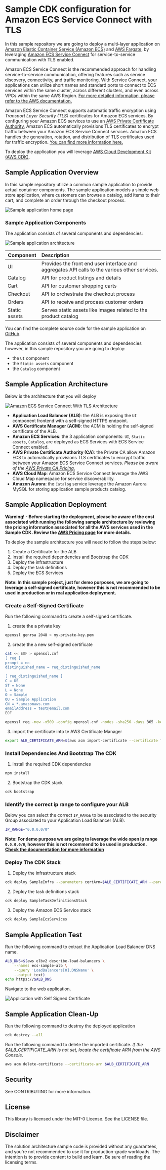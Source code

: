 # Sample CDK configuration for Amazon ECS Service Connect with TLS

In this sample repository we are going to deploy a multi-layer application on [Amazon Elastic Container Service (Amazon ECS)](https://aws.amazon.com/ecs/) and [AWS Fargate](https://aws.amazon.com/fargate/), by leveraging [Amazon ECS Service Connect](https://docs.aws.amazon.com/AmazonECS/latest/developerguide/service-connect.html) for service-to-service communication with TLS enabled.

Amazon ECS Service Connect is the recommended approach for handling service-to-service communication, offering features such as service discovery, connectivity, and traffic monitoring. With Service Connect, your applications can utilize short names and standard ports to connect to ECS services within the same cluster, across different clusters, and even across VPCs within the same AWS Region. [For more detailed information, please refer to the AWS documentation.](https://docs.aws.amazon.com/AmazonECS/latest/bestpracticesguide/networking-connecting-services.html#networking-connecting-services-serviceconnect)

Amazon ECS Service Connect supports automatic traffic encryption using _Transport Layer Security (TLS)_ certificates for Amazon ECS services. By configuring your Amazon ECS services to use an [AWS Private Certificate Authority](https://docs.aws.amazon.com/privateca/latest/userguide/PcaWelcome.html), Amazon ECS automatically provisions TLS certificates to encrypt traffic between your Amazon ECS Service Connect services. Amazon ECS handles the generation, rotation, and distribution of TLS certificates used for traffic encryption. [You can find more information here.](https://docs.aws.amazon.com/AmazonECS/latest/developerguide/service-connect-tls.html)

To deploy the application you will leverage [AWS Cloud Development Kit (AWS CDK)](https://aws.amazon.com/cdk/).

## Sample Application Overview

In this sample repository utilize a common sample application to provide actual container components. The sample application models a simple web store application, where customers can browse a catalog, add items to their cart, and complete an order through the checkout process.

![Sample application home page](/images/home.png)

### Sample Application Components

The application consists of several components and dependencies:

![Sample application architecture](/images/architecture.png)

| Component     | Description                                                                                   |
| ------------- | :-------------------------------------------------------------------------------------------- |
| UI            | Provides the front end user interface and aggregates API calls to the various other services. |
| Catalog       | API for product listings and details                                                          |
| Cart          | API for customer shopping carts                                                               |
| Checkout      | API to orchestrate the checkout process                                                       |
| Orders        | API to receive and process customer orders                                                    |
| Static assets | Serves static assets like images related to the product catalog                               |

You can find the complete source code for the sample application on [GitHub](https://github.com/aws-containers/retail-store-sample-app).

The application consists of several components and dependencies however, in this sample repository you are going to deploy:
- the `UI` component
- the `Static assets` component
- the `Catalog` component

## Sample Application Architecture

Below is the architecture that you will deploy

![Amazon ECS Service Connect With TLS Architecture](/images/service-connect-with-tls-architecture.jpg)

- **Application Load Balancer (ALB)**: the ALB is exposing the `UI` component frontend with a self-signed HTTPS endpoint.
- **AWS Certificate Manager (ACM)**: the ACM is holding the self-signed certificate of the ALB.
- **Amazon ECS Services**: the 3 application components: `UI`, `Static assets`, `Catalog`, are deployed as ECS Services with ECS Service Connect enabled. 
- **AWS Private Certificate Authority (CA)**: the Private CA allow Amazon ECS to automatically provisions TLS certificates to encrypt traffic between your Amazon ECS Service Connect services. _Please be aware of the [AWS Private CA Pricing.](https://aws.amazon.com/private-ca/pricing/)_
- **AWS Cloud Map**: Amazon ECS Service Connect leverage the AWS Cloud Map namespace for service discoverability.
- **Amazon Aurora**: the `Catalog` service leverage the Amazon Aurora MySQL for storing application sample products catalog.

## Sample Application Deployment

**Warning! - Before starting the deployment, please be aware of the cost associated with running the following sample architecture by reviewing the pricing information associated for all the AWS services used in the Sample CDK. Review the [AWS Pricing page](https://aws.amazon.com/pricing/) for more details.**

To deploy the sample architecture you will need to follow the steps below:
1. Create a Certificate for the ALB
2. Install the required dependencies and Bootstrap the CDK
4. Deploy the infrastructure
5. Deploy the task definitions
6. Deploy the ECS Services

**Note: In this sample project, just for demo purposes, we are going to leverage a self-signed certificate, however this is not recommended to be used in production or in real application deployment.**

### Create a Self-Signed Certificate

Run the following command to create a self-signed certificate.

1. create the a private key

```bash
openssl genrsa 2048 > my-private-key.pem
```

2. create the a new self-signed certificate

```bash
cat << EOF > openssl.cnf
[ req ]
prompt = no
distinguished_name = req_distinguished_name

[ req_distinguished_name ]
C = US
ST = None
L = None
O = Sample
OU = Sample Application
CN = *.amazonaws.com
emailAddress = test@email.com
EOF

openssl req -new -x509 -config openssl.cnf -nodes -sha256 -days 365 -key my-private-key.pem -outform PEM -out my-certificate.pem
```

3. import the certificate into te AWS Certificate Manager

```bash
export ALB_CERTIFICATE_ARN=$(aws acm import-certificate --certificate fileb://my-certificate.pem --private-key fileb://my-private-key.pem --output text)
```

### Install Dependencies And Bootstrap The CDK

1. install the required CDK dependencies 

```bash
npm install
```

2. Bootstrap the CDK stack

```bash
cdk bootstrap
```

### Identify the correct ip range to configure your ALB

Below you can select the correct `IP_RANGE` to be associated to the security Group associated to your Application Load Balancer (ALB).

```bash
IP_RANGE="0.0.0.0/0"
```

**Note: For demo purpose we are going to leverage the wide open ip range `0.0.0.0/0`, however this is not recommend to be used in production. [Check the documentation for more information](https://docs.aws.amazon.com/AWSEC2/latest/UserGuide/security-group-rules-reference.html)**

### Deploy The CDK Stack

1. Deploy the infrastructure stack

```bash
cdk deploy SampleInfra --parameters certArn=$ALB_CERTIFICATE_ARN --parameters ipRange=$IP_RANGE
```

2. Deploy the task definitions stack

```bash
cdk deploy SampleTaskDefinitionsStack
```

3. Deploy the Amazon ECS Service stack

```bash
cdk deploy SampleEcsServices
```

## Sample Application Test

Run the following command to extract the Application Load Balancer DNS name.
```bash
ALB_DNS=$(aws elbv2 describe-load-balancers \
    --names ecs-sample-alb \
    --query 'LoadBalancers[0].DNSName' \
    --output text)
echo https://$ALB_DNS
```

Navigate to the web application.

![Application with Self Signed Certificate](/images/service-connect-ui-tls-cert-exeption.png)

## Sample Application Clean-Up

Run the following command to destroy the deployed application

```bash
cdk destroy --all
```

Run the following command to delete the imported certificate. _If the $ALB_CERTIFICATE_ARN is not set, locate the certificate ARN from the AWS Console._

```bash
aws acm delete-certificate --certificate-arn $ALB_CERTIFICATE_ARN
```

## Security
See CONTRIBUTING for more information.

## License
This library is licensed under the MIT-0 License. See the LICENSE file.

## Disclaimer
The solution architecture sample code is provided without any guarantees, and you're not recommended to use it for production-grade workloads. The intention is to provide content to build and learn. Be sure of reading the licensing terms.
